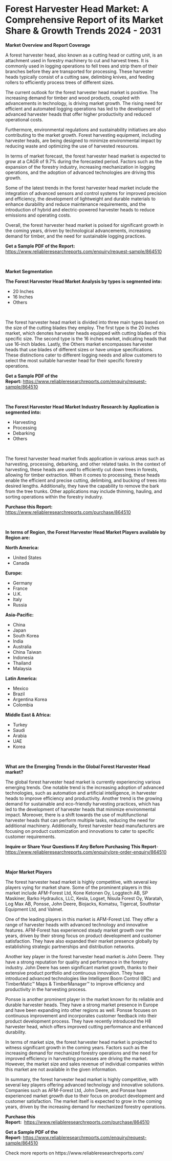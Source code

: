 <p><h1>Forest Harvester Head Market: A Comprehensive Report of its Market Share & Growth Trends 2024 - 2031</h1></p><p><strong>Market Overview and Report Coverage</strong></p>
<p><p>A forest harvester head, also known as a cutting head or cutting unit, is an attachment used in forestry machinery to cut and harvest trees. It is commonly used in logging operations to fell trees and strip them of their branches before they are transported for processing. These harvester heads typically consist of a cutting saw, delimbing knives, and feeding rollers to efficiently process trees of different sizes.</p><p>The current outlook for the forest harvester head market is positive. The increasing demand for timber and wood products, coupled with advancements in technology, is driving market growth. The rising need for efficient and automated logging operations has led to the development of advanced harvester heads that offer higher productivity and reduced operational costs.</p><p>Furthermore, environmental regulations and sustainability initiatives are also contributing to the market growth. Forest harvesting equipment, including harvester heads, are being designed to minimize environmental impact by reducing waste and optimizing the use of harvested resources.</p><p>In terms of market forecast, the forest harvester head market is expected to grow at a CAGR of 9.7% during the forecasted period. Factors such as the expansion of the forestry industry, increasing mechanization in logging operations, and the adoption of advanced technologies are driving this growth.</p><p>Some of the latest trends in the forest harvester head market include the integration of advanced sensors and control systems for improved precision and efficiency, the development of lightweight and durable materials to enhance durability and reduce maintenance requirements, and the introduction of hybrid and electric-powered harvester heads to reduce emissions and operating costs.</p><p>Overall, the forest harvester head market is poised for significant growth in the coming years, driven by technological advancements, increasing demand for timber, and the need for sustainable logging practices.</p></p>
<p><strong>Get a Sample PDF of the Report:</strong> <a href="https://www.reliableresearchreports.com/enquiry/request-sample/864510">https://www.reliableresearchreports.com/enquiry/request-sample/864510</a></p>
<p>&nbsp;</p>
<p><strong>Market Segmentation</strong></p>
<p><strong>The Forest Harvester Head Market Analysis by types is segmented into:</strong></p>
<p><ul><li>20 Inches</li><li>16 Inches</li><li>Others</li></ul></p>
<p>&nbsp;</p>
<p><p>The forest harvester head market is divided into three main types based on the size of the cutting blades they employ. The first type is the 20 inches market, which denotes harvester heads equipped with cutting blades of this specific size. The second type is the 16 inches market, indicating heads that use 16-inch blades. Lastly, the Others market encompasses harvester heads that use blades of different sizes or have unique specifications. These distinctions cater to different logging needs and allow customers to select the most suitable harvester head for their specific forestry operations.</p></p>
<p><strong>Get a Sample PDF of the Report:</strong>&nbsp;<a href="https://www.reliableresearchreports.com/enquiry/request-sample/864510">https://www.reliableresearchreports.com/enquiry/request-sample/864510</a></p>
<p>&nbsp;</p>
<p><strong>The Forest Harvester Head Market Industry Research by Application is segmented into:</strong></p>
<p><ul><li>Harvesting</li><li>Processing</li><li>Debarking</li><li>Others</li></ul></p>
<p>&nbsp;</p>
<p><p>The forest harvester head market finds application in various areas such as harvesting, processing, debarking, and other related tasks. In the context of harvesting, these heads are used to efficiently cut down trees in forests, allowing for timber extraction. When it comes to processing, these heads enable the efficient and precise cutting, delimbing, and bucking of trees into desired lengths. Additionally, they have the capability to remove the bark from the tree trunks. Other applications may include thinning, hauling, and sorting operations within the forestry industry.</p></p>
<p><strong>Purchase this Report:</strong>&nbsp; <a href="https://www.reliableresearchreports.com/purchase/864510">https://www.reliableresearchreports.com/purchase/864510</a></p>
<p>&nbsp;</p>
<p><strong>In terms of Region, the Forest Harvester Head Market Players available by Region are:</strong></p>
<p>
    <p> <strong> North America: </strong>
        <ul>
            <li>United States</li>
            <li>Canada</li>
        </ul>
        </p> 
    <p> <strong> Europe: </strong>
        <ul>
            <li>Germany</li>
            <li>France</li>
            <li>U.K.</li>
            <li>Italy</li>
            <li>Russia</li>
        </ul>
        </p> 
    <p> <strong> Asia-Pacific: </strong>
        <ul>
            <li>China</li>
            <li>Japan</li>
            <li>South Korea</li>
            <li>India</li>
            <li>Australia</li>
            <li>China Taiwan</li>
            <li>Indonesia</li>
            <li>Thailand</li>
            <li>Malaysia</li>
        </ul>
        </p> 
    <p> <strong> Latin America: </strong>
        <ul>
            <li>Mexico</li>
            <li>Brazil</li>
            <li>Argentina Korea</li>
            <li>Colombia</li>
        </ul>
        </p> 
    <p> <strong> Middle East & Africa: </strong>
        <ul>
            <li>Turkey</li>
            <li>Saudi</li>
            <li>Arabia</li>
            <li>UAE</li>
            <li>Korea</li>
        </ul>
    </p>
    </p>
<p>&nbsp;</p>
<p><strong>What are the Emerging Trends in the Global Forest Harvester Head market?</strong></p>
<p><p>The global forest harvester head market is currently experiencing various emerging trends. One notable trend is the increasing adoption of advanced technologies, such as automation and artificial intelligence, in harvester heads to improve efficiency and productivity. Another trend is the growing demand for sustainable and eco-friendly harvesting practices, which has led to the development of harvester heads that minimize environmental impact. Moreover, there is a shift towards the use of multifunctional harvester heads that can perform multiple tasks, reducing the need for additional machinery. Additionally, forest harvester head manufacturers are focusing on product customization and innovations to cater to specific customer requirements.</p></p>
<p><strong>Inquire or Share Your Questions If Any Before Purchasing This Report</strong>- <a href="https://www.reliableresearchreports.com/enquiry/pre-order-enquiry/864510">https://www.reliableresearchreports.com/enquiry/pre-order-enquiry/864510</a></p>
<p>&nbsp;</p>
<p><strong>Major Market Players</strong></p>
<p><p>The forest harvester head market is highly competitive, with several key players vying for market share. Some of the prominent players in this market include AFM-Forest Ltd, Kone Ketonen Oy, Loggtech AB, SP Maskiner, Barko Hydraulics, LLC, Kesla, Logset, Nisula Forest Oy, Waratah, Log Max AB, Ponsse, John Deere, Biojacks, Komatsu, Tigercat, Southstar Equipment Ltd, and Valmet.</p><p>One of the leading players in this market is AFM-Forest Ltd. They offer a range of harvester heads with advanced technology and innovative features. AFM-Forest has experienced steady market growth over the years, driven by their strong focus on product development and customer satisfaction. They have also expanded their market presence globally by establishing strategic partnerships and distribution networks.</p><p>Another key player in the forest harvester head market is John Deere. They have a strong reputation for quality and performance in the forestry industry. John Deere has seen significant market growth, thanks to their extensive product portfolio and continuous innovation. They have introduced advanced technologies like Intelligent Boom Control (IBC) and TimberMatic™ Maps & TimberManager™ to improve efficiency and productivity in the harvesting process.</p><p>Ponsse is another prominent player in the market known for its reliable and durable harvester heads. They have a strong market presence in Europe and have been expanding into other regions as well. Ponsse focuses on continuous improvement and incorporates customer feedback into their product development process. They have recently introduced the H8 harvester head, which offers improved cutting performance and enhanced durability.</p><p>In terms of market size, the forest harvester head market is projected to witness significant growth in the coming years. Factors such as the increasing demand for mechanized forestry operations and the need for improved efficiency in harvesting processes are driving the market. However, the market size and sales revenue of individual companies within this market are not available in the given information.</p><p>In summary, the forest harvester head market is highly competitive, with several key players offering advanced technology and innovative solutions. Companies such as AFM-Forest Ltd, John Deere, and Ponsse have experienced market growth due to their focus on product development and customer satisfaction. The market itself is expected to grow in the coming years, driven by the increasing demand for mechanized forestry operations.</p></p>
<p><strong>Purchase this Report:</strong>&nbsp;&nbsp;<a href="https://www.reliableresearchreports.com/purchase/864510">https://www.reliableresearchreports.com/purchase/864510</a></p>
<p></p>
<p><strong>Get a Sample PDF of the Report:</strong>&nbsp;<a href="https://www.reliableresearchreports.com/enquiry/request-sample/864510">https://www.reliableresearchreports.com/enquiry/request-sample/864510</a></p>
<p>Check more reports on https://www.reliableresearchreports.com/</p>